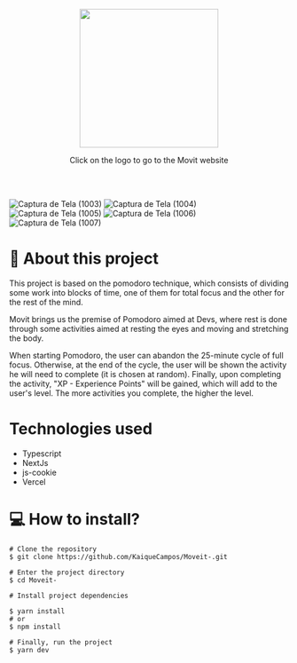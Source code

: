 <p align="center">
  <a href="https://moveit-beige-five.vercel.app/">
    <img 
      src="https://user-images.githubusercontent.com/70600553/183746630-1414fd0b-f88c-4a26-bea7-2069ba67f72f.svg"
      width=250
    />
  </a>
  
  <p align='center'>
    Click on the logo to go to the Movit website
  </p>
  
  <br></br>
   
  ![Captura de Tela (1003)](https://user-images.githubusercontent.com/70600553/183746288-36eebf47-0d2c-4183-87a9-652d547ae393.png)
  ![Captura de Tela (1004)](https://user-images.githubusercontent.com/70600553/183746287-d6f5f254-4a14-4d58-b11d-80311cd340c2.png)
  ![Captura de Tela (1005)](https://user-images.githubusercontent.com/70600553/183746284-ed87485b-ff5d-466a-9786-7d42431f9ffe.png)
  ![Captura de Tela (1006)](https://user-images.githubusercontent.com/70600553/183746282-3b87f61d-69fb-454b-9779-7aee7f4c8f6b.png)
  ![Captura de Tela (1007)](https://user-images.githubusercontent.com/70600553/183746275-5df1809c-dd67-4a21-8a13-3a788b0cea5f.png)
</p>

# 📕 About this project 

This project is based on the pomodoro technique, which consists of dividing some work into blocks of time, 
one of them for total focus and the other for the rest of the mind.

Movit brings us the premise of Pomodoro aimed at Devs, 
where rest is done through some activities aimed at resting the eyes and moving and stretching the body.

When starting Pomodoro, the user can abandon the 25-minute cycle of full focus. 
Otherwise, at the end of the cycle, the user will be shown the activity he will need to complete (it is chosen at random). 
Finally, upon completing the activity, "XP - Experience Points" will be gained, which will add to the user's level. 
The more activities you complete, the higher the level.

# Technologies used
 - Typescript
 - NextJs
 - js-cookie
 - Vercel

# 💻 How to install?
```
# Clone the repository
$ git clone https://github.com/KaiqueCampos/Moveit-.git

# Enter the project directory
$ cd Moveit-

# Install project dependencies

$ yarn install
# or
$ npm install

# Finally, run the project
$ yarn dev
```

